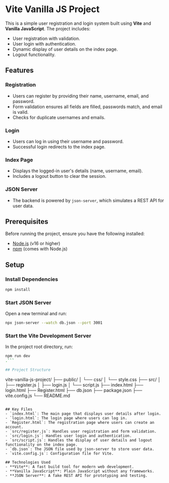 # Vite Vanilla JS Project

This is a simple user registration and login system built using **Vite** and **Vanilla JavaScript**. The project includes:

- User registration with validation.
- User login with authentication.
- Dynamic display of user details on the index page.
- Logout functionality.

## Features

### Registration

- Users can register by providing their name, username, email, and password.
- Form validation ensures all fields are filled, passwords match, and email is valid.
- Checks for duplicate usernames and emails.

### Login

- Users can log in using their username and password.
- Successful login redirects to the index page.

### Index Page

- Displays the logged-in user's details (name, username, email).
- Includes a logout button to clear the session.

### JSON Server

- The backend is powered by `json-server`, which simulates a REST API for user data.

## Prerequisites

Before running the project, ensure you have the following installed:

- [Node.js](https://nodejs.org/) (v16 or higher)
- [npm](https://www.npmjs.com/) (comes with Node.js)

## Setup
### Install Dependencies

```bash
npm install
```

### Start JSON Server

Open a new terminal and run:

```bash
npx json-server --watch db.json --port 3001
```

### Start the Vite Development Server

In the project root directory, run:

````bash
npm run dev
.```

## Project Structure
````

vite-vanilla-js-project/
├── public/
│ └── css/
│ └── style.css
├── src/
│ ├── register.js
│ ├── login.js
│ └── script.js
├── index.html
├── login.html
├── Register.html
├── db.json
├── package.json
├── vite.config.js
└── README.md

```

## Key Files
- `index.html`: The main page that displays user details after login.
- `login.html`: The login page where users can log in.
- `Register.html`: The registration page where users can create an account.
- `src/register.js`: Handles user registration and form validation.
- `src/login.js`: Handles user login and authentication.
- `src/script.js`: Handles the display of user details and logout functionality on the index page.
- `db.json`: The JSON file used by json-server to store user data.
- `vite.config.js`: Configuration file for Vite.

## Technologies Used
- **Vite**: A fast build tool for modern web development.
- **Vanilla JavaScript**: Plain JavaScript without any frameworks.
- **JSON Server**: A fake REST API for prototyping and testing.

```
